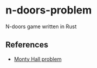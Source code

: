 # n-doors-problem

N-doors game written in Rust

## References

* [Monty Hall problem](https://en.wikipedia.org/wiki/Monty_Hall_problem)